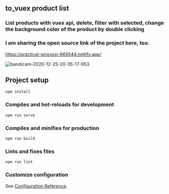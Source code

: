 ## to_vuex product list
### List products with vuex api, delete, filter with selected, change the background color of the product by double clicking
### I am sharing the open source link of the project here, too.
https://practical-sinoussi-669544.netlify.app/

![bandicam-2020-12-25-20-35-17-953](https://user-images.githubusercontent.com/67821216/103140066-5612c500-46f3-11eb-8cf7-8b2f998a1413.gif)

## Project setup
```
npm install
```

### Compiles and hot-reloads for development
```
npm run serve
```

### Compiles and minifies for production
```
npm run build
```

### Lints and fixes files
```
npm run lint
```

### Customize configuration
See [Configuration Reference](https://cli.vuejs.org/config/).

